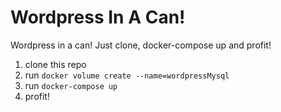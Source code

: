 # Wordpress In A Can!
Wordpress in a can! Just clone, docker-compose up and profit!

1. clone this repo
2. run `docker volume create --name=wordpressMysql`
3. run `docker-compose up`
4. profit!
